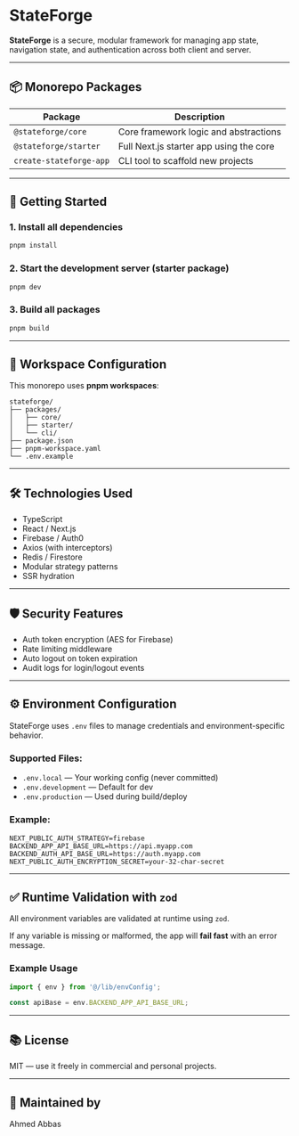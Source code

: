 # StateForge

**StateForge** is a secure, modular framework for managing app state, navigation state, and authentication across both client and server.

---

## 📦 Monorepo Packages

| Package                 | Description                                 |
|-------------------------|---------------------------------------------|
| `@stateforge/core`      | Core framework logic and abstractions       |
| `@stateforge/starter`   | Full Next.js starter app using the core     |
| `create-stateforge-app` | CLI tool to scaffold new projects           |

---

## 🚀 Getting Started

### 1. Install all dependencies
```bash
pnpm install
```

### 2. Start the development server (starter package)
```bash
pnpm dev
```

### 3. Build all packages
```bash
pnpm build
```

---

## 🔧 Workspace Configuration

This monorepo uses **pnpm workspaces**:

```
stateforge/
├── packages/
│   ├── core/
│   ├── starter/
│   └── cli/
├── package.json
├── pnpm-workspace.yaml
└── .env.example
```

---

## 🛠 Technologies Used

- TypeScript
- React / Next.js
- Firebase / Auth0
- Axios (with interceptors)
- Redis / Firestore
- Modular strategy patterns
- SSR hydration

---

## 🛡 Security Features

- Auth token encryption (AES for Firebase)
- Rate limiting middleware
- Auto logout on token expiration
- Audit logs for login/logout events

---

## ⚙️ Environment Configuration

StateForge uses `.env` files to manage credentials and environment-specific behavior.

### Supported Files:
- `.env.local` — Your working config (never committed)
- `.env.development` — Default for dev
- `.env.production` — Used during build/deploy

### Example:
```env
NEXT_PUBLIC_AUTH_STRATEGY=firebase
BACKEND_APP_API_BASE_URL=https://api.myapp.com
BACKEND_AUTH_API_BASE_URL=https://auth.myapp.com
NEXT_PUBLIC_AUTH_ENCRYPTION_SECRET=your-32-char-secret
```

---

## ✅ Runtime Validation with `zod`

All environment variables are validated at runtime using `zod`.

If any variable is missing or malformed, the app will **fail fast** with an error message.

### Example Usage
```ts
import { env } from '@/lib/envConfig';

const apiBase = env.BACKEND_APP_API_BASE_URL;
```

---

## 📚 License

MIT — use it freely in commercial and personal projects.

---

## 🙌 Maintained by

Ahmed Abbas
